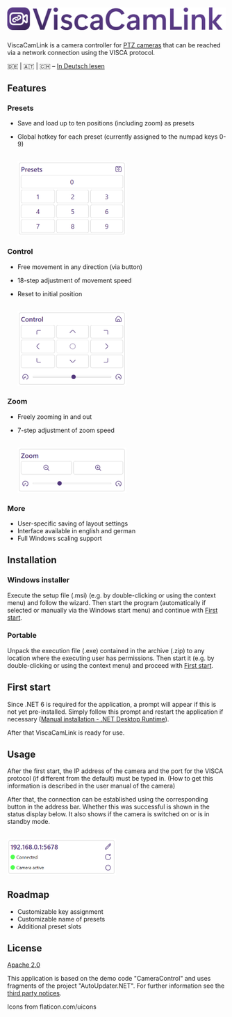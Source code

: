 # ![ViscaCamLink](Assets/banner.png)

ViscaCamLink is a camera controller for [PTZ cameras](https://en.wikipedia.org/wiki/Pan%E2%80%93tilt%E2%80%93zoom_camera) that can be reached via a network connection using the VISCA protocol.

🇩🇪 | 🇦🇹 | 🇨🇭 – [In Deutsch lesen](README-de.md)

## Features

### Presets

* Save and load up to ten positions (including zoom) as presets
* Global hotkey for each preset (currently assigned to the numpad keys 0-9)

    <br/>
    <img src="Assets/presets.png" alt="Picture of the preset panel" width="250"/>

### Control

* Free movement in any direction (via button)
* 18-step adjustment of movement speed
* Reset to initial position

    <br/>
    <img src="Assets/control.png" alt="Picture of the control panel" width="250"/>

### Zoom

* Freely zooming in and out
* 7-step adjustment of zoom speed

    <br/>
    <img src="Assets/zoom.png" alt="Picture of the zoom panel" width="250"/>

### More

* User-specific saving of layout settings
* Interface available in english and german
* Full Windows scaling support

## Installation

### Windows installer

Execute the setup file (.msi) (e.g. by double-clicking or using the context menu) and follow the wizard. Then start the program (automatically if selected or manually via the Windows start menu) and continue with [First start](#first-start).

### Portable

Unpack the execution file (.exe) contained in the archive (.zip) to any location where the executing user has permissions. Then start it (e.g. by double-clicking or using the context menu) and proceed with [First start](#first-start).

## First start

Since .NET 6 is required for the application, a prompt will appear if this is not yet pre-installed. Simply follow this prompt and restart the application if necessary ([Manual installation - .NET Desktop Runtime](https://dotnet.microsoft.com/en-us/download/dotnet/6.0)).

After that ViscaCamLink is ready for use.

## Usage 

After the first start, the IP address of the camera and the port for the VISCA protocol (if different from the default) must be typed in. (How to get this information is described in the user manual of the camera)

After that, the connection can be established using the corresponding button in the address bar. Whether this was successful is shown in the status display below. It also shows if the camera is switched on or is in standby mode.

<br/>
<img src="Assets/connection.png" alt="Picture of the connection panel" width="250"/>

## Roadmap 

* Customizable key assignment
* Customizable name of presets
* Additional preset slots

## License

[Apache 2.0](https://www.viscacamlink.info/en/license)

This application is based on the demo code "CameraControl" and uses fragments of the project "AutoUpdater.NET". For further information see the [third party notices](THIRD-PARTY-NOTICES).

Icons from flaticon.com/uicons

